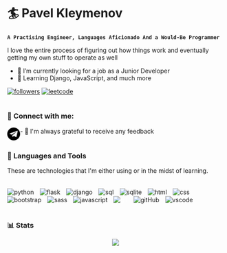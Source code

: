 # :surfer: Pavel Kleymenov 
**`A Practising Engineer, Languages Aficionado And a Would-Be Programmer`**


I love the entire process of figuring out how things work and eventually getting my own stuff to operate as well
- :telescope: I’m currently looking for a job as a Junior Developer
- :rocket: Learning Django, JavaScript, and much more
<a href="https://github.com/PavelKleymenov?tab=followers">
         <img alt="followers" title="Follow me on Github" src="https://custom-icon-badges.demolab.com/github/followers/PavelKleymenov?color=236ad3&labelColor=1155ba&style=for-the-badge&logo=person-add&label=Follow&logoColor=white"/></a> </a>
 <a href="https://leetcode.com/PavelKleymenov/">
 <img src="https://user-images.githubusercontent.com/66707636/198589249-531ea4f3-4dc2-4f54-9a78-578b10ba0fc1.svg" alt="leetcode">
 </a>
     


#

### :handshake: Connect with me: 
<a href="https://t.me/paklemenel/"><img align="left" src="https://raw.githubusercontent.com/PavelKleymenov/PavelKleymenov/main/assets/telegram.svg" alt="Pavel" height="30"/></a>

<p align="left"> - 💬 I'm always grateful to receive any feedback </p>


#

### 🧰 Languages and Tools

These are technologies that I'm either using or in the midst of learning.

<div style="display: inline_block"><br>
    <img align="center" alt="python" height="50" style="padding-right:10px;" src="https://cdn.jsdelivr.net/gh/devicons/devicon/icons/python/python-original.svg" />
    <img align="center" alt="flask" height="50" style="padding-right:10px;" src="https://cdn.jsdelivr.net/gh/devicons/devicon/icons/flask/flask-original.svg" />
    <img align="center" alt="django" height="50" style="padding-right:10px;" src="https://user-images.githubusercontent.com/66707636/177420913-45f3bb5c-5977-4aae-860c-37b4e98d5d5f.svg" />
    <img align="center" alt="sql" height="50" style="padding-right:10px;" src="https://user-images.githubusercontent.com/66707636/177421957-562cd30d-4b8b-4ca0-b672-5062abdb10f4.svg"/>
    <img align="center" alt="sqlite" height="50" style="padding-right:10px;"  src="https://cdn.jsdelivr.net/gh/devicons/devicon/icons/sqlite/sqlite-original.svg" />
    <img align="center" alt="html" height="50" style="padding-right:10px;" src="https://cdn.jsdelivr.net/gh/devicons/devicon/icons/html5/html5-original.svg" />
    <img align="center" alt="css" height="50" style="padding-right:10px;" src="https://cdn.jsdelivr.net/gh/devicons/devicon/icons/css3/css3-original.svg" />
    <img align="center" alt="bootstrap" height="50" style="padding-right:10px;" src="https://cdn.jsdelivr.net/gh/devicons/devicon/icons/bootstrap/bootstrap-original.svg" /> 
    <img align="center" alt="sass" height="50" style="padding-right:10px;" src="https://cdn.jsdelivr.net/gh/devicons/devicon/icons/sass/sass-original.svg" />
    <img align="center" alt="javascript" height="50" style="padding-right:10px;" src="https://cdn.jsdelivr.net/gh/devicons/devicon/icons/javascript/javascript-original.svg" />
    <img align="center" alt="git" height="50" style="color:white; padding-right:10px;" src="https://cdn.jsdelivr.net/gh/devicons/devicon/icons/git/git-original.svg" />
    <img align="center" alt="gitHub" height="50" style="padding-right:10px;" src="https://cdn.jsdelivr.net/gh/devicons/devicon/icons/github/github-original.svg" />
    <img align="center" alt="vscode" height="50" style="padding-right:10px;" src="https://cdn.jsdelivr.net/gh/devicons/devicon/icons/vscode/vscode-original.svg" />
  </div>
  
#

### 📊 Stats
   <div align="center">
      <img height="180em" src="https://github-readme-stats-navy-iota-31.vercel.app/api?username=PavelKleymenov&theme=cobalt2&show_icons=true"/>
   </div>

